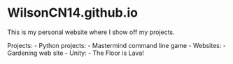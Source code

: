 # WilsonCN14.github.io

This is my personal website where I show off my projects.

Projects:
    - Python projects:
        - Mastermind command line game
    - Websites:
        - Gardening web site
    - Unity:
        - The Floor is Lava!